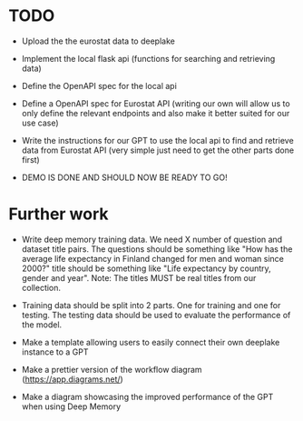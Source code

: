 # TODO
- Upload the the eurostat data to deeplake
- Implement the local flask api (functions for searching and retrieving data)
- Define the OpenAPI spec for the local api

- Define a OpenAPI spec for Eurostat API (writing our own will allow us to only define the relevant endpoints and also make it better suited for our use case)
- Write the instructions for our GPT to use the local api to find and retrieve data from Eurostat API (very simple just need to get the other parts done first)
- DEMO IS DONE AND SHOULD NOW BE READY TO GO!

# Further work
- Write deep memory training data. We need X number of question and dataset title pairs. The questions should be something like "How has the average life expectancy in Finland changed for men and woman since 2000?" title should be something like "Life expectancy by country, gender and year". Note: The titles MUST be real titles from our collection.
- Training data should be split into 2 parts. One for training and one for testing. The testing data should be used to evaluate the performance of the model.

- Make a template allowing users to easily connect their own deeplake instance to a GPT
- Make a prettier version of the workflow diagram (https://app.diagrams.net/)
- Make a diagram showcasing the improved performance of the GPT when using Deep Memory
